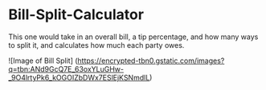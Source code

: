 # Bill-Split-Calculator
This one would take in an overall bill, a tip percentage, and how many ways to split it, and calculates how much each party owes.

![Image of Bill Split]
(https://encrypted-tbn0.gstatic.com/images?q=tbn:ANd9GcQ7E_63oxYLuGHw-_9O4lrtyPk6_kOGOIZbDWx7ESlEjKSNmdlL)
